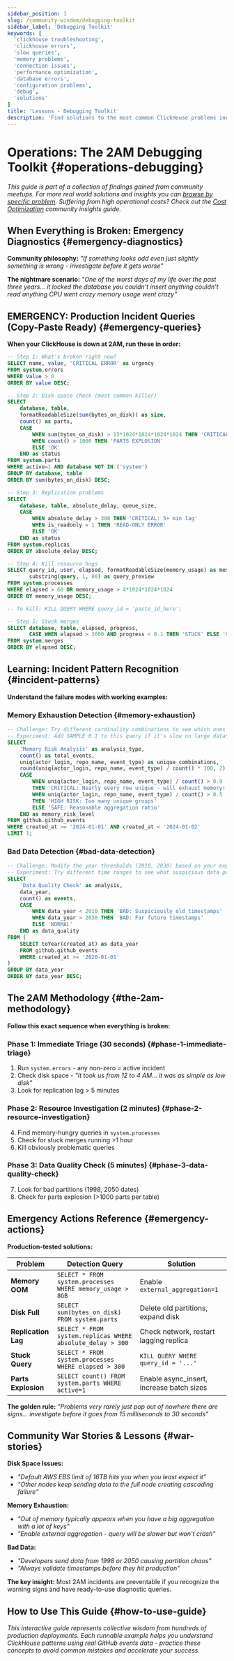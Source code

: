 ```yaml
---
sidebar_position: 1
slug: /community-wisdom/debugging-toolkit
sidebar_label: 'Debugging Toolkit'
keywords: [
  'clickhouse troubleshooting',
  'clickhouse errors',
  'slow queries',
  'memory problems', 
  'connection issues',
  'performance optimization',
  'database errors',
  'configuration problems',
  'debug',
  'solutions'
]
title: 'Lessons - Debugging Toolkit'
description: 'Find solutions to the most common ClickHouse problems including slow queries, memory errors, connection issues, and configuration problems.'
---
```


# Operations: The 2AM Debugging Toolkit {#operations-debugging}
*This guide is part of a collection of findings gained from community meetups. For more real world solutions and insights you can [browse by specific problem](./community-wisdom.md).*
*Suffering from high operational costs? Check out the [Cost Optimization](./cost-optimization.md) community insights guide.*

## When Everything is Broken: Emergency Diagnostics {#emergency-diagnostics}

**Community philosophy:** *"If something looks odd even just slightly something is wrong - investigate before it gets worse"*

**The nightmare scenario:** *"One of the worst days of my life over the past three years... it locked the database you couldn't insert anything couldn't read anything CPU went crazy memory usage went crazy"*

## EMERGENCY: Production Incident Queries (Copy-Paste Ready) {#emergency-queries}

**When your ClickHouse is down at 2AM, run these in order:**

```sql
-- Step 1: What's broken right now?
SELECT name, value, 'CRITICAL ERROR' as urgency 
FROM system.errors 
WHERE value > 0 
ORDER BY value DESC;
```

```sql
-- Step 2: Disk space check (most common killer)
SELECT 
    database, table,
    formatReadableSize(sum(bytes_on_disk)) as size,
    count() as parts,
    CASE 
        WHEN sum(bytes_on_disk) > 15*1024*1024*1024*1024 THEN 'CRITICAL: Near 16TB limit'
        WHEN count() > 1000 THEN 'PARTS EXPLOSION'
        ELSE 'OK'
    END as status
FROM system.parts 
WHERE active=1 AND database NOT IN ('system')
GROUP BY database, table 
ORDER BY sum(bytes_on_disk) DESC;
```

```sql
-- Step 3: Replication problems
SELECT 
    database, table, absolute_delay, queue_size,
    CASE 
        WHEN absolute_delay > 300 THEN 'CRITICAL: 5+ min lag'
        WHEN is_readonly = 1 THEN 'READ-ONLY ERROR'  
        ELSE 'OK'
    END as status
FROM system.replicas 
ORDER BY absolute_delay DESC;
```

```sql
-- Step 4: Kill resource hogs
SELECT query_id, user, elapsed, formatReadableSize(memory_usage) as memory,
       substring(query, 1, 80) as query_preview
FROM system.processes 
WHERE elapsed > 60 OR memory_usage > 4*1024*1024*1024
ORDER BY memory_usage DESC;

-- To kill: KILL QUERY WHERE query_id = 'paste_id_here';
```

```sql
-- Step 5: Stuck merges  
SELECT database, table, elapsed, progress, 
       CASE WHEN elapsed > 3600 AND progress < 0.1 THEN 'STUCK' ELSE 'OK' END
FROM system.merges 
ORDER BY elapsed DESC;
```

## Learning: Incident Pattern Recognition {#incident-patterns}

**Understand the failure modes with working examples:**

### Memory Exhaustion Detection {#memory-exhaustion}

```sql runnable editable
-- Challenge: Try different cardinality combinations to see which ones are most dangerous
-- Experiment: Add SAMPLE 0.1 to this query if it's slow on large datasets
SELECT 
    'Memory Risk Analysis' as analysis_type,
    count() as total_events,
    uniq(actor_login, repo_name, event_type) as unique_combinations,
    round(uniq(actor_login, repo_name, event_type) / count() * 100, 2) as cardinality_percent,
    CASE 
        WHEN uniq(actor_login, repo_name, event_type) / count() > 0.9 
        THEN 'CRITICAL: Nearly every row unique - will exhaust memory!'
        WHEN uniq(actor_login, repo_name, event_type) / count() > 0.5 
        THEN 'HIGH RISK: Too many unique groups'
        ELSE 'SAFE: Reasonable aggregation ratio'
    END as memory_risk_level
FROM github.github_events 
WHERE created_at >= '2024-01-01' AND created_at < '2024-01-02'
LIMIT 1;
```

### Bad Data Detection {#bad-data-detection}

```sql runnable editable
-- Challenge: Modify the year thresholds (2010, 2030) based on your expected data ranges
-- Experiment: Try different time ranges to see what suspicious data patterns emerge
SELECT 
    'Data Quality Check' as analysis,
    data_year,
    count() as events,
    CASE 
        WHEN data_year < 2010 THEN 'BAD: Suspiciously old timestamps'
        WHEN data_year > 2030 THEN 'BAD: Far future timestamps'  
        ELSE 'NORMAL'
    END as data_quality
FROM (
    SELECT toYear(created_at) as data_year
    FROM github.github_events 
    WHERE created_at >= '2020-01-01'
)
GROUP BY data_year
ORDER BY data_year DESC;
```

## The 2AM Methodology {#the-2am-methodology}

**Follow this exact sequence when everything is broken:**

### Phase 1: Immediate Triage (30 seconds) {#phase-1-immediate-triage}

1. Run `system.errors` - any non-zero = active incident
2. Check disk space - *"It took us from 12 to 4 AM... it was as simple as low disk"*
3. Look for replication lag > 5 minutes

### Phase 2: Resource Investigation (2 minutes) {#phase-2-resource-investigation}

4. Find memory-hungry queries in `system.processes`
5. Check for stuck merges running >1 hour
6. Kill obviously problematic queries

### Phase 3: Data Quality Check (5 minutes) {#phase-3-data-quality-check}

7. Look for bad partitions (1998, 2050 dates)
8. Check for parts explosion (>1000 parts per table)

## Emergency Actions Reference {#emergency-actions}

**Production-tested solutions:**

| Problem | Detection Query | Solution |
|---------|-----------------|----------|
| **Memory OOM** | `SELECT * FROM system.processes WHERE memory_usage > 8GB` | Enable `external_aggregation=1` |
| **Disk Full** | `SELECT sum(bytes_on_disk) FROM system.parts` | Delete old partitions, expand disk |
| **Replication Lag** | `SELECT * FROM system.replicas WHERE absolute_delay > 300` | Check network, restart lagging replica |
| **Stuck Query** | `SELECT * FROM system.processes WHERE elapsed > 300` | `KILL QUERY WHERE query_id = '...'` |
| **Parts Explosion** | `SELECT count() FROM system.parts WHERE active=1` | Enable async_insert, increase batch sizes |

**The golden rule:** *"Problems very rarely just pop out of nowhere there are signs... investigate before it goes from 15 milliseconds to 30 seconds"*

## Community War Stories & Lessons {#war-stories}

**Disk Space Issues:**
- *"Default AWS EBS limit of 16TB hits you when you least expect it"*
- *"Other nodes keep sending data to the full node creating cascading failure"*

**Memory Exhaustion:**  
- *"Out of memory typically appears when you have a big aggregation with a lot of keys"*
- *"Enable external aggregation - query will be slower but won't crash"*

**Bad Data:**
- *"Developers send data from 1998 or 2050 causing partition chaos"*
- *"Always validate timestamps before they hit production"*

**The key insight:** Most 2AM incidents are preventable if you recognize the warning signs and have ready-to-use diagnostic queries.

## How to Use This Guide {#how-to-use-guide}

*This interactive guide represents collective wisdom from hundreds of production deployments. Each runnable example helps you understand ClickHouse patterns using real GitHub events data - practice these concepts to avoid common mistakes and accelerate your success.*
